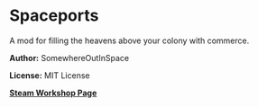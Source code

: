 # Spaceports
A mod for filling the heavens above your colony with commerce.

**Author:** SomewhereOutInSpace

**License:** MIT License

[**Steam Workshop Page**](https://steamcommunity.com/sharedfiles/filedetails/?id=2663999215)